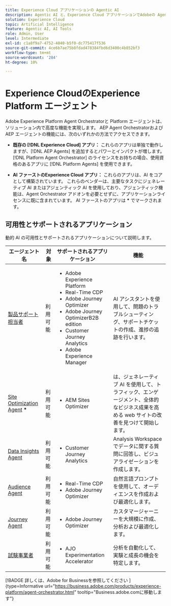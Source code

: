 ```yaml
---
title: Experience Cloud アプリケーションの Agentic AI
description: Agentic AI と、Experience Cloud アプリケーションでAdobeの Agentic フレームワークがどのように使用されるかについて説明します。
solution: Experience Cloud
topic: Artificial Intelligence
feature: Agentic AI, AI Tools
role: Admin, User
level: Intermediate
exl-id: c1a8f9a7-4752-4040-b5f0-dc775417f536
source-git-commit: 4ce6b7ae75b8fdad478384fbd6d3400c4b852bf3
workflow-type: tm+mt
source-wordcount: '284'
ht-degree: 10%

---
```


# Experience CloudのExperience Platform エージェント

Adobe Experience Platform Agent Orchestratorと Platform エージェントは、ソリューション内で高度な機能を実現します。 AEP Agent OrchestratorおよびAEP エージェントの機能には、次のいずれかの方法でアクセスできます。

* **既存の [!DNL Experience Cloud] アプリ：** これらのアプリは単独で動作しますが、[!DNL AEP Agents] を追加するとパワーとインパクトが増します。 [!DNL Platform Agent Orchestrator] のライセンスをお持ちの場合、使用資格のあるアプリに [!DNL Platform Agents] を使用できます。

* **AI ファーストのExperience Cloud アプリ：** これらのアプリは、AI をコアとして構築されています。 これらのベンダーは、主要なタスクにジェネレーティブ AI またはアジェンティック AI を使用しており、アジェンティック機能は、Agent Orchestrator アドオンを必要とせずに、アプリケーションライセンスに既に含まれています。 AI ファーストのアプリは <b>*</b> でマークされます。

## 可用性とサポートされるアプリケーション

動的 AI の可用性とサポートされるアプリケーションについて説明します。

| エージェント名 | 対象 | サポートされるアプリケーション | 機能 |
|---|----------|------------|----------|
| [ 製品サポート担当者 ](https://experienceleague.adobe.com/en/docs/experience-platform/ai-assistant/new-features/customer-support) | 利用可能 | <ul><li>Adobe Experience Platform</li><li>Real-Time CDP</li><li>Adobe Journey Optimizer</li><li>Adobe Journey OptimizerB2B edition</li><li>Customer Journey Analytics</li><li>Adobe Experience Manager</li></ul> | AI アシスタントを使用して、問題のトラブルシューティング、サポートチケットの作成、進捗の追跡を行います。 |
| [Site Optimization Agent](https://experienceleague.adobe.com/ja/docs/experience-manager-sites-optimizer/content/home) <b>*</b> | 利用可能 | <ul><li>AEM Sites Optimizer</li></ul> | は、ジェネレーティブ AI を使用して、トラフィック、エンゲージメント、全体的なビジネス成果を高める web サイトの改善を見つけて開始します。 |
| [Data Insights Agent](https://experienceleague.adobe.com/en/docs/analytics-platform/using/cja-overview/cja-b2c-overview/data-analysis-ai) | 利用可能 | <ul><li>Customer Journey Analytics</li></ul> | Analysis Workspaceでデータに関する質問に回答し、ビジュアライゼーションを作成します。 |
| [Audience Agent](https://experienceleague.adobe.com/en/docs/experience-cloud-ai/experience-cloud-ai/agents/audience) | 利用可能 | <ul><li>Real-Time CDP</li><li>Adobe Journey Optimizer</li></ul> | 自然言語プロンプトを使用して、オーディエンスを作成および最適化します。 |
| [Journey Agent](https://experienceleague.adobe.com/ja/docs/experience-cloud-ai/experience-cloud-ai/agents/ajo-agent-analyze) | 利用可能 | <ul><li>Adobe Journey Optimizer</li></ul> | カスタマージャーニーを大規模に作成、分析および最適化します。 |
| [ 試験事業者 ](https://experienceleague.adobe.com/en/docs/journey-optimizer/using/content-management/content-experiment/experiment/experiment-accelerator-security) | 利用可能 | <ul><li>AJO Experimentation Accelerator</li></ul> | 分析を自動化して、実験と成長の機会を特定します。 |

[!BADGE  詳しくは、Adobe for Businessを参照してください ]{type=Informative url="https://business.adobe.com/products/experience-platform/agent-orchestrator.html" tooltip="Business.adobe.comに移動します"}








